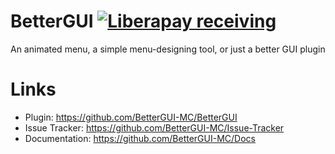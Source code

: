 # BetterGUI [![Liberapay receiving](https://img.shields.io/liberapay/receives/BetterGUI-MC?logo=liberapay)](https://liberapay.com/BetterGUI-MC/)
An animated menu, a simple menu-designing tool, or just a better GUI plugin

# Links
* Plugin: https://github.com/BetterGUI-MC/BetterGUI
* Issue Tracker: https://github.com/BetterGUI-MC/Issue-Tracker
* Documentation: https://github.com/BetterGUI-MC/Docs
